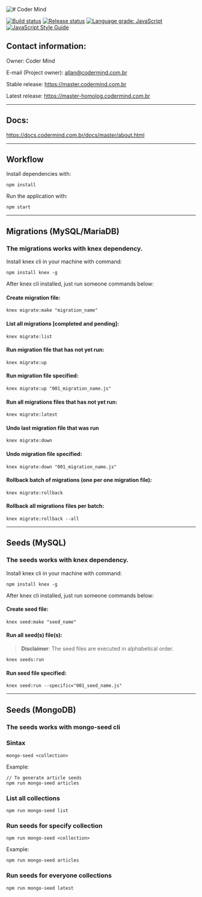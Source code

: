 ![# Coder Mind](https://i.imgur.com/IKPFcHr.png)

[![Build status](https://dev.azure.com/codermindproject/Coder%20Mind/_apis/build/status/Production/Master-production)](https://dev.azure.com/codermindproject/Coder%20Mind/_build/latest?definitionId=6)
[![Release status](https://vsrm.dev.azure.com/codermindproject/_apis/public/Release/badge/2cbdac35-45f6-4fc4-a511-54ecd832b244/3/3)](http://master.codermind.com.br)
[![Language grade: JavaScript](https://img.shields.io/lgtm/grade/javascript/g/coder-mind-project/master.svg?logo=lgtm&logoWidth=18)](https://lgtm.com/projects/g/coder-mind-project/master/context:javascript)
[![JavaScript Style Guide](https://cdn.rawgit.com/standard/standard/master/badge.svg)](https://github.com/standard/standard)

## Contact information:

Owner: Coder Mind

E-mail (Project owner): allan@codermind.com.br

Stable release: https://master.codermind.com.br

Latest release: https://master-homolog.codermind.com.br
___

## Docs:

https://docs.codermind.com.br/docs/master/about.html

___

## Workflow

Install dependencies with:

`npm install`

Run the application with: 

`npm start`

___

## Migrations (MySQL/MariaDB)

### The migrations works with knex dependency.

Install knex cli in your machine with command: 

    npm install knex -g

After knex cli installed, just run someone commands below:

#### Create migration file:

    knex migrate:make "migration_name"

#### List all migrations [completed and pending]:

    knex migrate:list
    
#### Run migration file that has not yet run:

    knex migrate:up

#### Run migration file specified:

    knex migrate:up "001_migration_name.js"

#### Run all migrations files that has not yet run:

    knex migrate:latest
    
#### Undo last migration file that was run

    knex migrate:down
    
#### Undo migration file specified:

    knex migrate:down "001_migration_name.js"

#### Rollback batch of migrations (one per one migration file):

    knex migrate:rollback

#### Rollback all migrations files per batch:

    knex migrate:rollback --all

___


## Seeds (MySQL)

### The seeds works with knex dependency.

Install knex cli in your machine with command: 

    npm install knex -g

After knex cli installed, just run someone commands below:

#### Create seed file:

    knex seed:make "seed_name"
    
#### Run all seed(s) file(s):

> **Disclaimer**:  The seed files are executed in alphabetical order.

    knex seeds:run

#### Run seed file specified:

    knex seed:run --specific="001_seed_name.js"
___

## Seeds (MongoDB)

### The seeds works with mongo-seed cli

### Sintax

`mongo-seed <collection>`

Example:

    // To generate article seeds
    npm run mongo-seed articles

### List all collections

`npm run mongo-seed list`

### Run seeds for specify collection

`npm run mongo-seed <collection>`  

Example:

 `npm run mongo-seed articles`

### Run seeds for everyone collections

`npm run mongo-seed latest`

